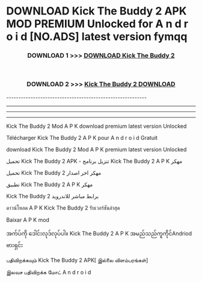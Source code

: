 # DOWNLOAD Kick The Buddy 2  APK MOD PREMIUM Unlocked for A n d r o i d [NO.ADS] latest version fymqq 



<div align="center">

<h3>DOWNLOAD 1 >>> <a href="https://getmod2.web.app/?judul=Kick The Buddy 2 ">DOWNLOAD Kick The Buddy 2 </a></h3><br>

<h3>DOWNLOAD 2 >>> <a href="https://getmod2.web.app/?judul=Kick The Buddy 2 ">Kick The Buddy 2  DOWNLOAD </a></h3>

</div>
----------------------------------------------------------

----------------------------------------------------------

----------------------------------------------------------

----------------------------------------------------------

Kick The Buddy 2  Mod A P K download premium latest version Unlocked

Télécharger Kick The Buddy 2  A P K pour A n d r o i d Gratuit

download Kick The Buddy 2  Mod A P K premium latest version Unlocked

تحميل Kick The Buddy 2  APK - تنزيل برنامج Kick The Buddy 2  A P K مهكر

تحميل Kick The Buddy 2  مهكر اخر اصدار

تطبيق Kick The Buddy 2  A P K مهكر

Kick The Buddy 2  برابط مباشر للاندرويد

ดาวน์โหลด A P K Kick The Buddy 2  รับเวอร์ชันล่าสุด

Baixar A P K mod

အက်ပ်ကို ဒေါင်းလုဒ်လုပ်ပါ။ Kick The Buddy 2  A P K အမည်သည်ကူကိုင်Andriod ဗားရှင်း

பதிவிறக்கவும் Kick The Buddy 2  APK[ இல்லை விளம்பரங்கள்] 
 
இலவச பதிவிறக்க மோட் A n d r o i d



